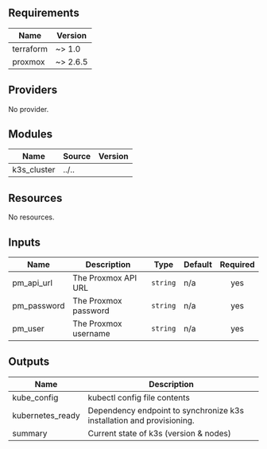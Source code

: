 <!-- BEGINNING OF PRE-COMMIT-TERRAFORM DOCS HOOK -->
## Requirements

| Name | Version |
|------|---------|
| terraform | ~> 1.0 |
| proxmox | ~> 2.6.5 |

## Providers

No provider.

## Modules

| Name | Source | Version |
|------|--------|---------|
| k3s_cluster | ../.. |  |

## Resources

No resources.

## Inputs

| Name | Description | Type | Default | Required |
|------|-------------|------|---------|:--------:|
| pm\_api\_url | The Proxmox API URL | `string` | n/a | yes |
| pm\_password | The Proxmox password | `string` | n/a | yes |
| pm\_user | The Proxmox username | `string` | n/a | yes |

## Outputs

| Name | Description |
|------|-------------|
| kube\_config | kubectl config file contents |
| kubernetes\_ready | Dependency endpoint to synchronize k3s installation and provisioning. |
| summary | Current state of k3s (version & nodes) |
<!-- END OF PRE-COMMIT-TERRAFORM DOCS HOOK -->